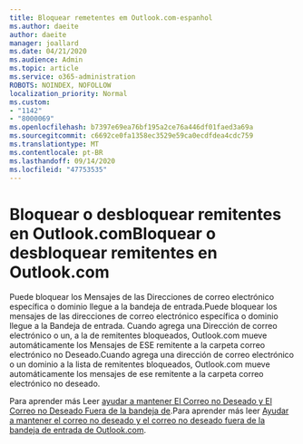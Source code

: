 ```yaml
---
title: Bloquear remetentes em Outlook.com-espanhol
ms.author: daeite
author: daeite
manager: joallard
ms.date: 04/21/2020
ms.audience: Admin
ms.topic: article
ms.service: o365-administration
ROBOTS: NOINDEX, NOFOLLOW
localization_priority: Normal
ms.custom:
- "1142"
- "8000069"
ms.openlocfilehash: b7397e69ea76bf195a2ce76a446df01faed3a69a
ms.sourcegitcommit: c6692ce0fa1358ec3529e59ca0ecdfdea4cdc759
ms.translationtype: MT
ms.contentlocale: pt-BR
ms.lasthandoff: 09/14/2020
ms.locfileid: "47753535"
---
```

# <a name="bloquear-o-desbloquear-remitentes-en-outlookcom"></a><span data-ttu-id="eb9e9-102">Bloquear o desbloquear remitentes en Outlook.com</span><span class="sxs-lookup"><span data-stu-id="eb9e9-102">Bloquear o desbloquear remitentes en Outlook.com</span></span>

<span data-ttu-id="eb9e9-103">Puede bloquear los Mensajes de las Direcciones de correo electrónico específica o dominio llegue a la bandeja de entrada.</span><span class="sxs-lookup"><span data-stu-id="eb9e9-103">Puede bloquear los mensajes de las direcciones de correo electrónico específica o dominio llegue a la Bandeja de entrada.</span></span> <span data-ttu-id="eb9e9-104">Cuando agrega una Dirección de correo electrónico o un, a la de remitentes bloqueados, Outlook.com mueve automáticamente los Mensajes de ESE remitente a la carpeta correo electrónico no Deseado.</span><span class="sxs-lookup"><span data-stu-id="eb9e9-104">Cuando agrega una dirección de correo electrónico o un dominio a la lista de remitentes bloqueados, Outlook.com mueve automáticamente los mensajes de ese remitente a la carpeta correo electrónico no deseado.</span></span>

<span data-ttu-id="eb9e9-105">Para aprender más Leer [ayudar a mantener El Correo no Deseado y El Correo no Deseado Fuera de la bandeja de](https://support.office.com/es-es/article/a3ece97b-82f8-4a5e-9ac3-e92fa6427ae4?wt.mc_id=Office_Outlook_com_Alchemy).</span><span class="sxs-lookup"><span data-stu-id="eb9e9-105">Para aprender más leer [Ayudar a mantener el correo no deseado y el correo no deseado fuera de la bandeja de entrada de Outlook.com](https://support.office.com/es-es/article/a3ece97b-82f8-4a5e-9ac3-e92fa6427ae4?wt.mc_id=Office_Outlook_com_Alchemy).</span></span>